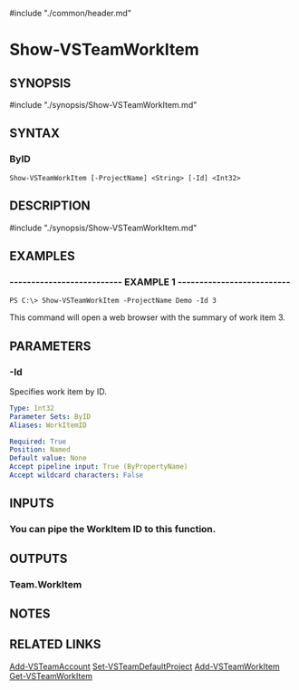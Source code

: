 #include "./common/header.md"

# Show-VSTeamWorkItem

## SYNOPSIS
#include "./synopsis/Show-VSTeamWorkItem.md"

## SYNTAX

### ByID
```
Show-VSTeamWorkItem [-ProjectName] <String> [-Id] <Int32>
```

## DESCRIPTION
#include "./synopsis/Show-VSTeamWorkItem.md"

## EXAMPLES

### -------------------------- EXAMPLE 1 --------------------------
```
PS C:\> Show-VSTeamWorkItem -ProjectName Demo -Id 3
```

This command will open a web browser with the summary of work item 3.

## PARAMETERS

### -Id
Specifies work item by ID.

```yaml
Type: Int32
Parameter Sets: ByID
Aliases: WorkItemID

Required: True
Position: Named
Default value: None
Accept pipeline input: True (ByPropertyName)
Accept wildcard characters: False
```

## INPUTS

### You can pipe the WorkItem ID to this function.

## OUTPUTS

### Team.WorkItem

## NOTES

## RELATED LINKS

[Add-VSTeamAccount](Add-VSTeamAccount.md)
[Set-VSTeamDefaultProject](Set-VSTeamDefaultProject.md)
[Add-VSTeamWorkItem](Add-VSTeamWorkItem.md)
[Get-VSTeamWorkItem](Get-VSTeamWorkItem.md)